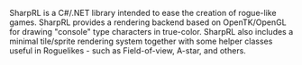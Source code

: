 SharpRL is a C#/.NET library intended to ease the creation of rogue-like games.  SharpRL provides a rendering backend based on OpenTK/OpenGL for drawing "console" type characters in true-color.  SharpRL also includes a minimal tile/sprite rendering system together with some helper classes useful in Roguelikes - such as Field-of-view, A-star, and others.